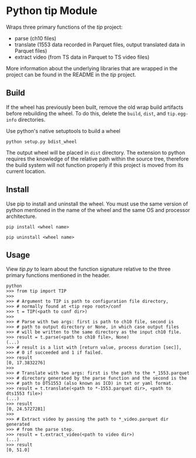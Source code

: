 # Python tip Module

Wraps three primary functions of the _tip_ project:

* parse (ch10 files)
* translate (1553 data recorded in Parquet files, output translated data in Parquet files)
* extract video (from TS data in Parquet to TS video files)

More information about the underlying libraries that are wrapped in the project can be found
in the README in the _tip_ project.

## Build

If the wheel has previously been built, remove the old wrap build artifacts before rebuilding the wheel.  To do this, delete the `build`, `dist`, and `tip.egg-info` directories.

Use python's native setuptools to build a wheel

`python setup.py bdist_wheel`

The output wheel will be placed in `dist` directory. The extension to python requires
the knowledge of the relative path within the source tree, therefore the build system
will not function properly if this project is moved from its current location.

## Install
Use pip to install and uninstall the wheel. You must use the same version of python
mentioned in the name of the wheel and the same OS and processor architecture.

`pip install <wheel name>`

`pip uninstall <wheel name>`

## Usage
View _tip.py_ to learn about the function signature relative to the three primary
functions mentioned in the header. 

```
python
>>> from tip import TIP
>>>
>>> # Argument to TIP is path to configuration file directory,
>>> # normally found at <tip repo root>/conf
>>> t = TIP(<path to conf dir>)
>>>
>>> # Parse with two args: first is path to ch10 file, second is
>>> # path to output directory or None, in which case output files 
>>> # will be written to the same directory as the input ch10 file.
>>> result = t.parse(<path to ch10 file>, None)
(...)
>>> # result is a list with [return value, process duration [sec]], 
>>> # 0 if succeeded and 1 if failed.
>>> result
[0, 17.3832276]
>>>
>>> # Translate with two args: first is the path to the *_1553.parquet 
>>> # directory generated by the parse function and the second is the 
>>> # path to DTS1553 (also known as ICD) in txt or yaml format.
>>> result = t.translate(<path to *-1553.parquet dir>, <path to dts1553 file>)
(...)
>>> result
[0, 24.5727281]
>>>
>>> # Extract video by passing the path to *_video.parquet dir generated
>>> # from the parse step.
>>> result = t.extract_video(<path to video dir>)
(...)
>>> result
[0, 51.0]

```